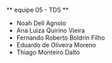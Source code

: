 ** equipe 05 - TDS **

- Noah Dell Agnolo 
- Ana Luiza Quirino Vieira 
- Fernando Roberto Boldrin Filho 
- Eduardo de Oliveira Moreno 
- Thiago Monteiro Dalto
